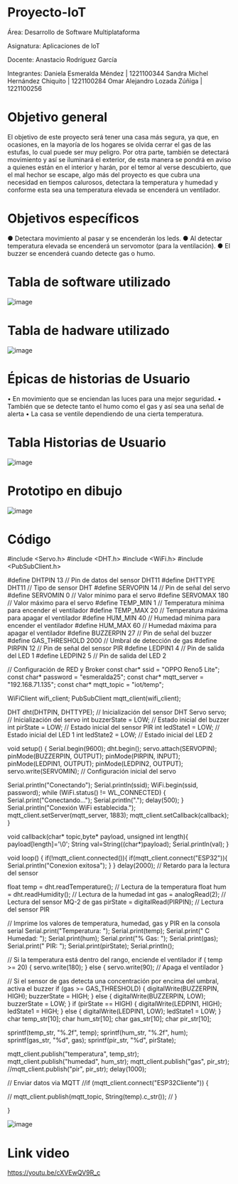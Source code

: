 # Proyecto-IoT


Área: Desarrollo de Software Multiplataforma


Asignatura: Aplicaciones de loT


Docente: Anastacio Rodríguez García 

Integrantes:
Daniela Esmeralda Méndez | 1221100344
Sandra Michel Hernández Chiquito | 1221100284
Omar Alejandro Lozada Zúñiga | 1221100256

# Objetivo general
El objetivo de este proyecto será tener una casa más segura, ya que, en ocasiones, en la mayoría de los hogares se olvida cerrar el gas de las estufas, lo cual puede ser muy peligro. Por otra parte, también se detectará movimiento y así se iluminará el exterior, de esta manera se pondrá en aviso a quienes están en el interior y harán, por el temor al verse descubierto, que el mal hechor se escape, algo más del proyecto es que cubra una necesidad en tiempos calurosos, detectara la temperatura y humedad y conforme esta sea una temperatura elevada se encenderá un ventilador.

# Objetivos específicos
●	Detectara movimiento al pasar y se encenderán los leds.
●	Al detectar temperatura elevada se encenderá un servomotor (para la ventilación).
●	 El buzzer se encenderá cuando detecte gas o humo.

# Tabla de software utilizado
![image](https://user-images.githubusercontent.com/107783594/234897959-6c2bd749-2d61-42e4-8388-c0d0943bef6c.png)


# Tabla de hadware utilizado
![image](https://user-images.githubusercontent.com/107783594/234898094-28b31cf1-fbf3-4f8f-88d6-89694dccd3ea.png)


# Épicas de historias de Usuario
•	En movimiento que se enciendan las luces para una mejor seguridad.
•	También que se detecte tanto el humo como el gas y así sea una señal de alerta 
•	La casa se ventile dependiendo de una cierta temperatura.
 

# Tabla Historias de Usuario
![image](https://user-images.githubusercontent.com/107783594/234903835-034d19f0-035e-432d-ab4d-1de8590fdff7.png)


# Prototipo en dibujo


![image](https://user-images.githubusercontent.com/107783594/234896709-19f0f645-ba0f-47ce-984f-a3a972266d9d.png)


	
# Código
#include <Servo.h>
#include <DHT.h>
#include <WiFi.h>
#include <PubSubClient.h>

#define DHTPIN 13        // Pin de datos del sensor DHT11
#define DHTTYPE DHT11    // Tipo de sensor DHT
#define SERVOPIN 14      // Pin de señal del servo
#define SERVOMIN 0       // Valor mínimo para el servo
#define SERVOMAX 180     // Valor máximo para el servo
#define TEMP_MIN 1       // Temperatura mínima para encender el ventilador
#define TEMP_MAX 20      // Temperatura máxima para apagar el ventilador
#define HUM_MIN 40       // Humedad mínima para encender el ventilador
#define HUM_MAX 60       // Humedad máxima para apagar el ventilador
#define BUZZERPIN 27     // Pin de señal del buzzer
#define GAS_THRESHOLD 2000  // Umbral de detección de gas
#define PIRPIN 12        // Pin de señal del sensor PIR
#define LEDPIN1 4        // Pin de salida del LED 1
#define LEDPIN2 5        // Pin de salida del LED 2

// Configuración de RED y Broker
const char* ssid = "OPPO Reno5 Lite";
const char* password = "esmeralda25";
const char* mqtt_server = "192.168.71.135";
const char* mqtt_topic = "iot/temp";

WiFiClient wifi_client;
PubSubClient mqtt_client(wifi_client);

DHT dht(DHTPIN, DHTTYPE);  // Inicialización del sensor DHT
Servo servo;               // Inicialización del servo
int buzzerState = LOW;     // Estado inicial del buzzer
int pirState = LOW;        // Estado inicial del sensor PIR
int ledState1 = LOW;       // Estado inicial del LED 1
int ledState2 = LOW;       // Estado inicial del LED 2

void setup() {
  Serial.begin(9600);
  dht.begin();
  servo.attach(SERVOPIN);
  pinMode(BUZZERPIN, OUTPUT);
  pinMode(PIRPIN, INPUT);
  pinMode(LEDPIN1, OUTPUT);
  pinMode(LEDPIN2, OUTPUT);
  servo.write(SERVOMIN);  // Configuración inicial del servo

  Serial.println("Conectando");
  Serial.println(ssid);
  WiFi.begin(ssid, password);
  while (WiFi.status() != WL_CONNECTED) {
    Serial.print("Conectando...");
    Serial.println(".");
    delay(500);
  }
  Serial.println("Conexión WiFi establecida.");
  mqtt_client.setServer(mqtt_server, 1883);
  mqtt_client.setCallback(callback);
}

void callback(char* topic,byte* payload, unsigned int length){
  payload[length]='\0';
  String val=String((char*)payload);
  Serial.println(val);
}

void loop() {
  if(!mqtt_client.connected()){
  if(mqtt_client.connect("ESP32")){
  Serial.println("Conexion exitosa");
  }
}
  delay(2000);  // Retardo para la lectura del sensor

  float temp = dht.readTemperature();  // Lectura de la temperatura
  float hum = dht.readHumidity();      // Lectura de la humedad
  int gas = analogRead(2);            // Lectura del sensor MQ-2 de gas
  pirState = digitalRead(PIRPIN);      // Lectura del sensor PIR

  // Imprime los valores de temperatura, humedad, gas y PIR en la consola serial
  Serial.print("Temperatura: ");
  Serial.print(temp);
  Serial.print(" C   Humedad: ");
  Serial.print(hum);
  Serial.print("%   Gas: ");
  Serial.print(gas);
  Serial.print("   PIR: ");
  Serial.print(pirState);
  Serial.println();

  // Si la temperatura está dentro del rango, enciende el ventilador
  if ( temp >= 20) {
    servo.write(180);
  } else {
    servo.write(90);  // Apaga el ventilador
  }

  // Si el sensor de gas detecta una concentración por encima del umbral, activa el buzzer
  if (gas >= GAS_THRESHOLD) {
    digitalWrite(BUZZERPIN, HIGH);
    buzzerState = HIGH;
  } else {
    digitalWrite(BUZZERPIN, LOW);
    buzzerState = LOW;
  }
  if (pirState == HIGH) {
    digitalWrite(LEDPIN1, HIGH);
    ledState1 = HIGH;
  } else {
    digitalWrite(LEDPIN1, LOW);
    ledState1 = LOW;
  }
  char temp_str[10]; 
  char hum_str[10];
  char gas_str[10];
  char pir_str[10];

  sprintf(temp_str, "%.2f", temp);
  sprintf(hum_str, "%.2f", hum);
  sprintf(gas_str, "%d", gas);
  sprintf(pir_str, "%d", pirState);  

mqtt_client.publish("temperatura", temp_str);
mqtt_client.publish("humedad", hum_str);
mqtt_client.publish("gas", pir_str);
//mqtt_client.publish("pir", pir_str);
delay(1000);

  // Enviar datos via MQTT
  //if (mqtt_client.connect("ESP32Cliente")) {
      
 // mqtt_client.publish(mqtt_topic, String(temp).c_str());
 // }

}

![image](https://user-images.githubusercontent.com/107783594/234896922-e35d089f-750f-4153-b1ac-5ba42433b2e1.png)

# Link video
https://youtu.be/cXVEwQV9R_c

